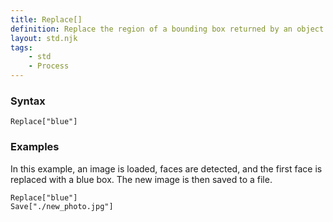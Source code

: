 ```yaml
---
title: Replace[]
definition: Replace the region of a bounding box returned by an object detection model.
layout: std.njk
tags:
    - std
    - Process
---
```


### Syntax

```Replace[]
Replace["blue"]
```
### Examples

In this example, an image is loaded, faces are detected, and the first face is replaced with a blue box. The new image is then saved to a file.

```Load["./photo.jpg"]
Replace["blue"]
Save["./new_photo.jpg"]
```
